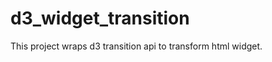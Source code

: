 d3_widget_transition
====================

This project wraps d3 transition api to transform html widget.
